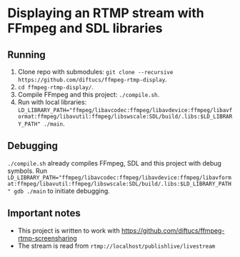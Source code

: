 # Displaying an RTMP stream with FFmpeg and SDL libraries

## Running

1. Clone repo with submodules: `git clone --recursive https://github.com/diftucs/ffmpeg-rtmp-display`.
2. `cd ffmpeg-rtmp-display/`.
3. Compile FFmpeg and this project: `./compile.sh`.
4. Run with local libraries: `LD_LIBRARY_PATH="ffmpeg/libavcodec:ffmpeg/libavdevice:ffmpeg/libavformat:ffmpeg/libavutil:ffmpeg/libswscale:SDL/build/.libs:$LD_LIBRARY_PATH" ./main`.

## Debugging

`./compile.sh` already compiles FFmpeg, SDL and this project with debug symbols. Run `LD_LIBRARY_PATH="ffmpeg/libavcodec:ffmpeg/libavdevice:ffmpeg/libavformat:ffmpeg/libavutil:ffmpeg/libswscale:SDL/build/.libs:$LD_LIBRARY_PATH" gdb ./main` to initiate debugging.

## Important notes

- This project is written to work with https://github.com/diftucs/ffmpeg-rtmp-screensharing
- The stream is read from `rtmp://localhost/publishlive/livestream`
